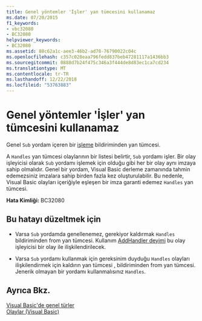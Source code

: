 ```yaml
---
title: Genel yöntemler 'İşler' yan tümcesini kullanamaz
ms.date: 07/20/2015
f1_keywords:
- vbc32080
- BC32080
helpviewer_keywords:
- BC32080
ms.assetid: 88c62a1c-aee3-46b2-ad78-76790022c04c
ms.openlocfilehash: c357c028eaa796fedd837beb47281117a1436bb3
ms.sourcegitcommit: 0888d7b24f475c346a3f444de8d83ec1ca7cd234
ms.translationtype: MT
ms.contentlocale: tr-TR
ms.lasthandoff: 12/22/2018
ms.locfileid: "53763883"
---
```

# <a name="generic-methods-cannot-use-handles-clause"></a>Genel yöntemler 'İşler' yan tümcesini kullanamaz
Genel `Sub` yordam içeren bir [işleme](../../visual-basic/language-reference/statements/handles-clause.md) bildiriminden yan tümcesi.  
  
 A `Handles` yan tümcesi olaylarının bir listesi belirtir, `Sub` yordamı işler. Bir olay işleyicisi olarak `Sub` yordamı işlemek için olduğu gibi her bir olay aynı imzaya sahip olmalıdır. Genel bir yordam, Visual Basic derleme zamanında tahmin edemezsiniz imzalara sahip birden fazla kez oluşturulabilir. Bu nedenle, Visual Basic olayları içeriğiyle eşleşen bir imza garanti edemez `Handles` yan tümcesi.  
  
 **Hata Kimliği:** BC32080  
  
## <a name="to-correct-this-error"></a>Bu hatayı düzeltmek için  
  
-   Varsa `Sub` yordamda genellenemez, gerekiyor kaldırmak `Handles` bildiriminden from yan tümcesi. Kullanım [AddHandler deyimi](../../visual-basic/language-reference/statements/addhandler-statement.md) bu olay işleyicisi bir olay ile ilişkilendirilecek.  
  
-   Varsa `Sub` yordamı kullanmak için gereksinim duyduğu `Handles` olayları ilişkilendirmek için kaldırın yan tümcesi [,](../../visual-basic/language-reference/statements/of-clause.md) bildiriminden from yan tümcesi. Jenerik olmayan bir yordamı kullanmalısınız `Handles`.  
  
## <a name="see-also"></a>Ayrıca Bkz.  
 [Visual Basic'de genel türler](../../visual-basic/programming-guide/language-features/data-types/generic-types.md)  
 [Olaylar (Visual Basic)](~/docs/visual-basic/programming-guide/language-features/events/index.md)
